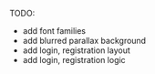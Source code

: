 TODO:

- add font families
- add blurred parallax background
- add login, registration layout
- add login, registration logic
